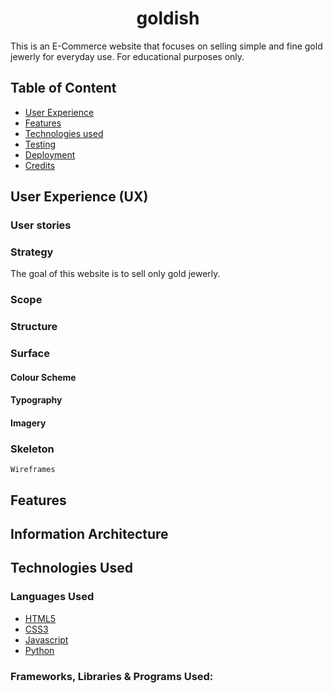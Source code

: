 <h1 align="center">goldish</h1>

This is an E-Commerce website that focuses on selling simple and fine gold jewerly for everyday use.
For educational purposes only.

## Table of Content

- [User Experience](#user-experience-(ux))
- [Features](#features)
- [Technologies used](#technologies-used)
- [Testing](#testing)
- [Deployment](#deployment)
- [Credits](#credits)

## User Experience (UX)

### User stories

### Strategy

The goal of this website is to sell only gold jewerly.

### Scope

### Structure

### Surface

#### Colour Scheme

#### Typography

#### Imagery

### Skeleton

    Wireframes

## Features

## Information Architecture

## Technologies Used

### Languages Used

-   [HTML5](https://en.wikipedia.org/wiki/HTML5)
-   [CSS3](https://en.wikipedia.org/wiki/Cascading_Style_Sheets)
-   [Javascript](https://en.wikipedia.org/wiki/JavaScript)
-   [Python](https://www.python.org)

### Frameworks, Libraries & Programs Used:


